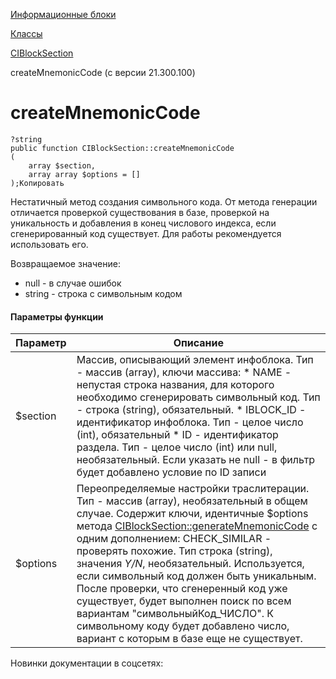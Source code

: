[Информационные блоки](/api_help/iblock/index.php)

[Классы](/api_help/iblock/classes/index.php)

[CIBlockSection](/api_help/iblock/classes/ciblocksection/index.php)

createMnemonicCode (с версии 21.300.100)

createMnemonicCode
==================

```
?string
public function CIBlockSection::createMnemonicCode
(
	array $section,
	array array $options = []
);Копировать
```

Нестатичный метод создания символьного кода. От метода генерации отличается проверкой существования в базе, проверкой на уникальность и добавления в конец числового индекса, если сгенерированный код существует. Для работы рекомендуется использовать его.

Возвращаемое значение:

* null - в случае ошибок
* string - строка с символьным кодом

#### Параметры функции

| Параметр | Описание |
| --- | --- |
| $section | Массив, описывающий элемент инфоблока. Тип - массив (array), ключи массива:  * NAME - непустая строка названия, для которого необходимо сгенерировать символьный код. Тип - строка (string), обязательный. * IBLOCK\_ID - идентификатор инфоблока. Тип - целое число (int), обязательный * ID - идентификатор раздела. Тип - целое число (int) или null, необязательный. Если указать не null - в фильтр будет добавлено условие по ID записи |
| $options | Переопределяемые настройки траслитерации. Тип - массив (array), необязательный в общем случае. Содержит ключи, идентичные $options метода [CIBlockSection::generateMnemonicCode](/api_help/iblock/classes/ciblocksection/generatemnemoniccode.php) с одним дополнением:   CHECK\_SIMILAR - проверять похожие. Тип строка (string), значения *Y/N*, необязательный. Используется, если символьный код должен быть уникальным. После проверки, что сгенеренный код уже существует, будет выполнен поиск по всем вариантам "символьныйКод\_ЧИСЛО". К символьному коду будет добавлено число, вариант с которым в базе еще не существует. |

Новинки документации в соцсетях: